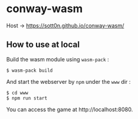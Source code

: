 # conway-wasm

Host -> https://sott0n.github.io/conway-wasm/

## How to use at local

Build the wasm module using `wasm-pack` :

```
$ wasm-pack build
```

And start the webserver by `npm` under the `www` dir :

```
$ cd www
$ npm run start
```

You can access the game at http://localhost:8080.
